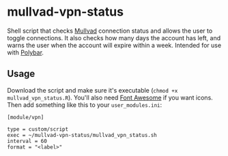 # mullvad-vpn-status

Shell script that checks [Mullvad](https://mullvad.net/en) connection status and allows the user to toggle connections. It also checks how many days the account has left, and warns the user when the account will expire within a week. Intended for use with [Polybar](https://github.com/polybar/polybar). 

## Usage

Download the script and make sure it's executable (`chmod +x mullvad_vpn_status.R`). You'll also need [Font Awesome](https://fontawesome.com/) if you want icons. Then add something like this to your `user_modules.ini`:

```
[module/vpn]

type = custom/script
exec = ~/mullvad-vpn-status/mullvad_vpn_status.sh
interval = 60
format = "<label>"
```
